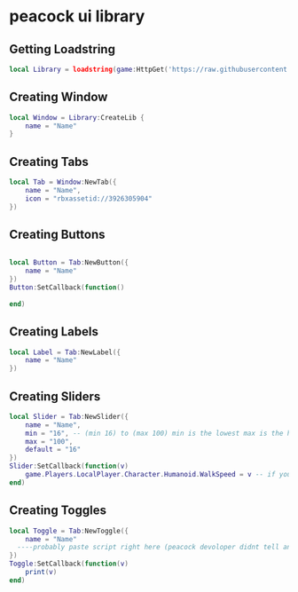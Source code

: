 # peacock ui library
## Getting Loadstring
```lua
local Library = loadstring(game:HttpGet('https://raw.githubusercontent.com/iliekmen/i-liek-men-project/main/peacock%20but%20better%20(removed%20hide%20gui%20and%20notifcation)', true))()
```
## Creating Window
```lua
local Window = Library:CreateLib {
	name = "Name"
}
```

## Creating Tabs
```lua
local Tab = Window:NewTab({
	name = "Name",
	icon = "rbxassetid://3926305904"
})
```

## Creating Buttons
```lua

local Button = Tab:NewButton({
	name = "Name"
})
Button:SetCallback(function()
	
end)
```

## Creating Labels
```lua
local Label = Tab:NewLabel({
	name = "Name"
})
```

## Creating Sliders
```lua
local Slider = Tab:NewSlider({
	name = "Name",
	min = "16", -- (min 16) to (max 100) min is the lowest max is the highest and default choose to 16 to 100
	max = "100",
	default = "16"
})
Slider:SetCallback(function(v)
	game.Players.LocalPlayer.Character.Humanoid.WalkSpeed = v -- if you want JumpPower Change the WalkSpeed To JumpPower
end)
```

## Creating Toggles
```lua
local Toggle = Tab:NewToggle({
	name = "Name"
  ----probably paste script right here (peacock devoloper didnt tell anything)
})
Toggle:SetCallback(function(v)
	print(v)
end)
```

